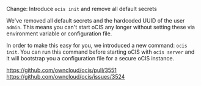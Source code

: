 Change: Introduce `ocis init` and remove all default secrets

We've removed all default secrets and the hardcoded UUID of the user `admin`.
This means you can't start oCIS any longer without setting these via
environment variable or configuration file.

In order to make this easy for you, we introduced a new command: `ocis init`.
You can run this command before starting oCIS with `ocis server` and it will
bootstrap you a configuration file for a secure oCIS instance.

https://github.com/owncloud/ocis/pull/3551
https://github.com/owncloud/ocis/issues/3524
